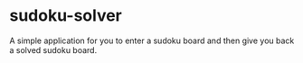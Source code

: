 # sudoku-solver
A simple application for you to enter a sudoku board and then give you back a solved sudoku board.
